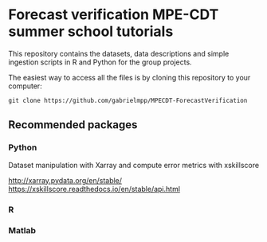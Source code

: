 # Forecast verification MPE-CDT summer school tutorials

This repository contains the datasets, data descriptions and simple ingestion scripts in R and Python for the group projects.

The easiest way to access all the files is by cloning this repository to your computer:

`git clone https://github.com/gabrielmpp/MPECDT-ForecastVerification`

## Recommended packages

### Python

Dataset manipulation with Xarray and compute error metrics with xskillscore

http://xarray.pydata.org/en/stable/
https://xskillscore.readthedocs.io/en/stable/api.html

### R

### Matlab
